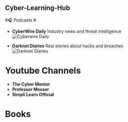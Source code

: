## Cyber-Learning-Hub

#🎧 Podcasts #  
- **CyberWire Daily**
  Industry news and threat intelligence
![Cyberwire Daily](https://github.com/user-attachments/assets/03703c42-1892-43e8-8014-c88a4234a967)

- **Darknet Diaries**
  Real stories about hacks and breaches
![Darknet Diaries](https://github.com/user-attachments/assets/d8729320-9922-4b96-b568-e6c829fc6c0a)

# Youtube Channels #
- **The Cyber Mentor** 
- **Professor Messer**
- **Simpli Learn Official**

# Books #
